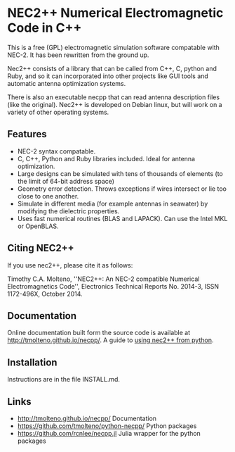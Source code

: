 # NEC2++ Numerical Electromagnetic Code in C++

This is a free (GPL) electromagnetic simulation software compatable with NEC-2. It has been rewritten from the ground up.

Nec2++ consists of a library that can be called from C++, C, python and Ruby, and so it can incorporated 
into other projects like GUI tools and automatic antenna optimization systems.

There is also an executable necpp that can read antenna description files (like the original). 
Nec2++ is developed on Debian linux, but will work on a variety of other operating systems.

## Features

* NEC-2 syntax compatable.
* C, C++, Python and Ruby libraries included. Ideal for antenna optimization.
* Large designs can be simulated with tens of thousands of elements (to the limit of 64-bit address space)
* Geometry error detection. Throws exceptions if wires intersect or lie too close to one another.
* Simulate in different media (for example antennas in seawater) by modifying the dielectric properties.
* Uses fast numerical routines (BLAS and LAPACK). Can use the Intel MKL or OpenBLAS.

## Citing NEC2++

If you use nec2++, please cite it as follows:

Timothy C.A. Molteno, ''NEC2++: An NEC-2 compatible Numerical Electromagnetics Code'', Electronics Technical Reports No. 2014-3, ISSN 1172-496X, October
2014.

## Documentation

Online documentation built form the source code is available at http://tmolteno.github.io/necpp/. 
A guide to [using nec2++ from python](http://astroelec.blogspot.co.nz/2015/05/modeling-antennas-in-python-with-nec2.html).

## Installation

Instructions are in the file INSTALL.md.

## Links

* http://tmolteno.github.io/necpp/ Documentation
* https://github.com/tmolteno/python-necpp/ Python packages
* https://github.com/rcnlee/necpp.jl Julia wrapper for the python packages
